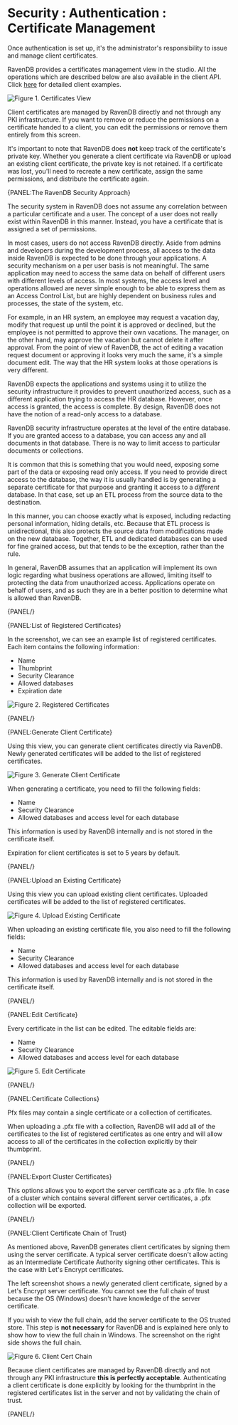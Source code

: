 # Security : Authentication : Certificate Management

Once authentication is set up, it's the administrator's responsibility to issue and manage client certificates.

RavenDB provides a certificates management view in the studio. All the operations which are described below are also available in the client API. 
Click [here](client-certificate-usage) for detailed client examples.

![Figure 1. Certificates View](images/main.png)

Client certificates are managed by RavenDB directly and not through any PKI infrastructure. If you want to remove
or reduce the permissions on a certificate handed to a client, you can edit the permissions or remove them entirely from this screen.

It's important to note that RavenDB does __not__ keep track of the certificate's private key. Whether you generate a client certificate
via RavenDB or upload an existing client certificate, the private key is not retained. If a certificate was lost, you'll
need to recreate a new certificate, assign the same permissions, and distribute the certificate again.

{PANEL:The RavenDB Security Approach}

The security system in RavenDB does not assume any correlation between a particular certificate and a user. The concept of a user
does not really exist within RavenDB in this manner. Instead, you have a certificate that is assigned a set of permissions. 

In most cases, users do not access RavenDB directly. Aside from admins and developers during the development process, all access to 
the data inside RavenDB is expected to be done through your applications. A security mechanism on a per user basis is not meaningful.
The same application may need to access the same data on behalf of different users with different levels of access. In most systems, the access level
and operations allowed are never simple enough to be able to express them as an Access Control List, but are highly dependent on business rules and
processes, the state of the system, etc.

For example, in an HR system, an employee may request a vacation day, modify that request up until the point it is approved or declined, but the employee
is not permitted to approve their own vacations. The manager, on the other hand, may approve the vacation but cannot delete it after approval.
From the point of view of RavenDB, the act of editing a vacation request document or approving it looks very much the same, it's a simple document edit.
The way that the HR system looks at those operations is very different. 

RavenDB expects the applications and systems using it to utilize the security infrastructure it provides to prevent unauthorized access, such as a different
application trying to access the HR database. However, once access is granted, the access is complete. By design, RavenDB does not have the notion of a read-only
access to a database.

RavenDB security infrastructure operates at the level of the entire database. If you are granted access to a database, you can access
any and all documents in that database. There is no way to limit access to particular documents or collections.

It is common that this is something that you would need, exposing some part of the data or exposing read only access. If you need to provide direct access
to the database, the way it is usually handled is by generating a separate certificate for that purpose and granting it access to a _different_ database. In that case, set up an ETL process from the source data to the destination.

In this manner, you can choose exactly what is exposed, including redacting personal information, hiding details, etc. Because that ETL process is unidirectional, 
this also protects the source data from modifications made on the new database. Together, ETL and dedicated databases can be used for fine grained access, but that 
tends to be the exception, rather than the rule. 

In general, RavenDB assumes that an application will implement its own logic regarding what business operations are allowed, limiting 
itself to protecting the data from unauthorized access. Applications operate on behalf of users, and as such they are in a better position to determine what is
allowed than RavenDB. 

{PANEL/}

{PANEL:List of Registered Certificates} 

In the screenshot, we can see an example list of registered certificates. Each item contains the following information:

- Name
- Thumbprint
- Security Clearance
- Allowed databases
- Expiration date

![Figure 2. Registered Certificates](images/registered.png)

{PANEL/}

{PANEL:Generate Client Certificate} 

Using this view, you can generate client certificates directly via RavenDB. Newly generated certificates will be added to the list of registered certificates.

![Figure 3. Generate Client Certificate](images/generate.png)

When generating a certificate, you need to fill the following fields:

- Name
- Security Clearance
- Allowed databases and access level for each database

This information is used by RavenDB internally and is not stored in the certificate itself.

Expiration for client certificates is set to 5 years by default.

{PANEL/}

{PANEL:Upload an Existing Certificate} 

Using this view you can upload existing client certificates. Uploaded certificates will be added to the list of registered certificates.

![Figure 4. Upload Existing Certificate](images/upload.png)

When uploading an existing certificate file, you also need to fill the following fields:

- Name
- Security Clearance
- Allowed databases and access level for each database

This information is used by RavenDB internally and is not stored in the certificate itself.

{PANEL/}

{PANEL:Edit Certificate} 

Every certificate in the list can be edited. The editable fields are:

- Name
- Security Clearance
- Allowed databases and access level for each database

![Figure 5. Edit Certificate](images/edit.png)

{PANEL/}

{PANEL:Certificate Collections} 

Pfx files may contain a single certificate or a collection of certificates.

When uploading a .pfx file with a collection, RavenDB will add all of the certificates to the list of registered certificates as one entry and will allow access to all of the certificates in the collection explicitly by their thumbprint.

{PANEL/}

{PANEL:Export Cluster Certificates} 

This options allows you to export the server certificate as a .pfx file. In case of a cluster which contains several different server certificates, a .pfx collection will be exported.

{PANEL/}

{PANEL:Client Certificate Chain of Trust} 

As mentioned above, RavenDB generates client certificates by signing them using the server certificate. A typical server certificate doesn't allow acting as an Intermediate Certificate Authority signing other certificates. This is the case with Let's Encrypt certificates.

The left screenshot shows a newly generated client certificate, signed by a Let's Encrypt server certificate. You cannot see the full chain of trust because the OS (Windows) doesn't have knowledge of the server certificate.

If you wish to view the full chain, add the server certificate to the OS trusted store. This step is **not necessary** for RavenDB and is explained here only to show how to view the full chain in Windows. The screenshot on the right side shows the full chain. 


![Figure 6. Client Cert Chain](images/client-cert.png)

Because client certificates are managed by RavenDB directly and not through any PKI infrastructure <strong>this is perfectly acceptable</strong>. Authenticating a client certificate is done explicitly by looking for the thumbprint in the registered certificates list in the server and not by validating the chain of trust. 

{PANEL/}
